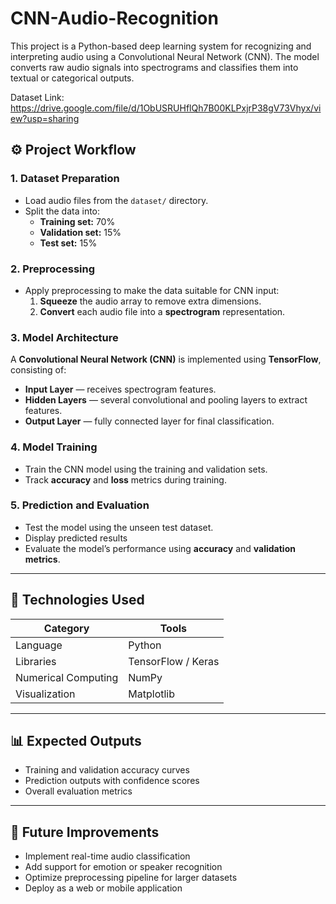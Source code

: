 # CNN-Audio-Recognition
This project is a Python-based deep learning system for recognizing and interpreting audio using a Convolutional Neural Network (CNN).   The model converts raw audio signals into spectrograms and classifies them into textual or categorical outputs.

Dataset Link: https://drive.google.com/file/d/1ObUSRUHflQh7B00KLPxjrP38gV73Vhyx/view?usp=sharing

## ⚙️ Project Workflow

### 1. Dataset Preparation
- Load audio files from the `dataset/` directory.  
- Split the data into:
  - **Training set:** 70%  
  - **Validation set:** 15%  
  - **Test set:** 15%

### 2. Preprocessing
- Apply preprocessing to make the data suitable for CNN input:
  1. **Squeeze** the audio array to remove extra dimensions.  
  2. **Convert** each audio file into a **spectrogram** representation.

### 3. Model Architecture
A **Convolutional Neural Network (CNN)** is implemented using **TensorFlow**, consisting of:
- **Input Layer** — receives spectrogram features.  
- **Hidden Layers** — several convolutional and pooling layers to extract features.  
- **Output Layer** — fully connected layer for final classification.

### 4. Model Training
- Train the CNN model using the training and validation sets.  
- Track **accuracy** and **loss** metrics during training.

### 5. Prediction and Evaluation
- Test the model using the unseen test dataset.  
- Display predicted results 
- Evaluate the model’s performance using **accuracy** and **validation metrics**.

---

## 🧩 Technologies Used

| Category | Tools |
|-----------|--------|
| Language | Python |
| Libraries | TensorFlow / Keras |
| Numerical Computing | NumPy |
| Visualization | Matplotlib |

---

## 📊 Expected Outputs
 
- Training and validation accuracy curves  
- Prediction outputs with confidence scores  
- Overall evaluation metrics  

---

## 🚀 Future Improvements

- Implement real-time audio classification  
- Add support for emotion or speaker recognition  
- Optimize preprocessing pipeline for larger datasets  
- Deploy as a web or mobile application  

